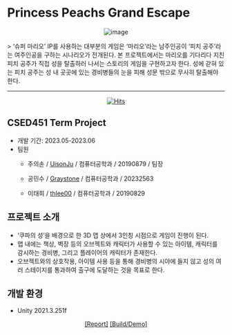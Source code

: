 # Princess Peachs Grand Escape
<center>
<p><img src="https://github.com/thlee00/Princess-Peachs-Grand-Escape_CSED451/assets/56151577/8c81f99f-1b3f-4709-900d-adb752334242" alt="image"></p>
</center>
> ‘슈퍼 마리오’ IP를 사용하는 대부분의 게임은 ‘마리오’라는 남주인공이 ‘피치 공주’라는 여주인공을 구하는 시나리오가 전개된다. 본 프로젝트에서는 마리오를 기다리다 지친 피치 공주가 직접 성을 탈출하러 나서는 스토리의 게임을 구현하고자 한다. 성에 갇혀 있는 피치 공주는 성 내 곳곳에 있는 경비병들의 눈을 피해 성문 밖으로 무사히 탈출해야 한다.
<hr>
<center>
<p><a href="https://hits.seeyoufarm.com"><img src="https://hits.seeyoufarm.com/api/count/incr/badge.svg?url=https%3A%2F%2Fgithub.com%2Fthlee00%2FPrincess-Peachs-Grand-Escape_CSED451&amp;count_bg=%2379C83D&amp;title_bg=%23555555&amp;icon=&amp;icon_color=%23E7E7E7&amp;title=hits&amp;edge_flat=false" alt="Hits"></a></p>
</center>

## CSED451 Term Project
- 개발 기간: 2023.05-2023.06
- 팀원
  - 주의손 / [UisonJu](https://github.com/UisonJu) / 컴퓨터공학과 / 20190879 / 팀장
  
  - 공민수 / [Graystone](https://github.com/Graystone) / 컴퓨터공학과 / 20232563
  
  - 이태희 / [thlee00](https://github.com/thlee00) / 컴퓨터공학과 / 20190829

## 프로젝트 소개
- ‘쿠파의 성’을 배경으로 한 3D 맵 상에서 3인칭 시점으로 게임이 진행이 된다.
- 맵 내에는 책상, 벽장 등의 오브젝트와 캐릭터가 사용할 수 있는 아이템, 캐릭터를 감시하는 경비병, 그리고 플레이어의 캐릭터가 존재한다.
- 오브젝트와의 상호작용, 아이템 사용 등을 통해 경비병의 시야에 들지 않고 성의 여러 스테이지를 통과하여 출구에 도달하는 것을 목표로 한다.

## 개발 환경
- Unity 2021.3.251f

<center>
<p><a href="https://github.com/thlee00/Princess-Peachs-Grand-Escape_CSED451/files/11712665/2023.1.CSED451.pdf">[Report]</a> <a href="https://postechackr-my.sharepoint.com/:u:/g/personal/gongms_postech_ac_kr/ETfIJCbnAOZBomfa0MbritcBt7R56FlBTOfU43jRhDW6aQ?e=jL5qgY">[Build/Demo]</a></p>
</center>
